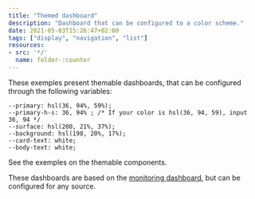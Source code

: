 ```yaml
---
title: "Themed dashboard"
description: "Dashboard that can be configured to a color scheme."
date: 2021-05-03T15:26:47+02:00
tags: ["display", "navigation", "list"]
resources:
- src: '*/'
  name: folder-:counter
---
```


These exemples present themable dashboards, that can be configured through the following variables:
```
--primary: hsl(36, 94%, 59%);
--primary-h-s: 36, 94% ; /* If your color is hsl(36, 94, 59), input 36, 94 */
--surface: hsl(200, 21%, 37%);
--background: hsl(198, 20%, 17%);
--card-text: white;
--body-text: white;
```

See the exemples on the themable components.

These dashboards are based on the [monitoring dashboard]("/monitoring-dashboard"), but can be configured for any source.
